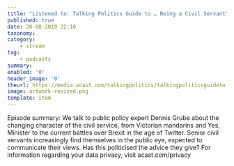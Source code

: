 ```yaml
---
title: "Listened to: Talking Politics Guide to … Being a Civil Servant"
published: true
date: 20-08-2019 22:10
taxonomy:
category:
	- stream
tag:
	- podcasts
summary:
enabled: '0'
header_image: '0'
theurl: https://media.acast.com/talkingpolitics/talkingpoliticsguideto...beingacivilservant/media.mp3
image: artwork-resized.png
template: item
---
```

 
Episode summary: We talk to public policy expert Dennis Grube about the changing character of the civil service, from Victorian mandarins and Yes, Minister to the current battles over Brexit in the age of Twitter. Senior civil servants increasingly find themselves in the public eye, expected to communicate their views. Has this politicised the advice they give? For information regarding your data privacy, visit acast.com/privacy
